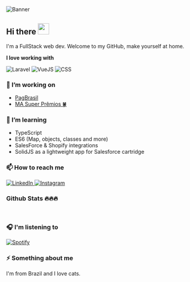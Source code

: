 <!--
**stevenarancic/stevenarancic** is a ✨ _special_ ✨ repository because its `README.md` (this file) appears on your GitHub profile.

Here are some ideas to get you started:

- 🔭 I’m currently working on ...
- 🌱 I’m currently learning ...
- 👯 I’m looking to collaborate on ...
- 🤔 I’m looking for help with ...
- 💬 Ask me about ...
- 📫 How to reach me: ...
- 😄 Pronouns: ...
- ⚡ Fun fact: ...
-->

<img src="https://media-exp1.licdn.com/dms/image/D5616AQH4yH921G_yNQ/profile-displaybackgroundimage-shrink_350_1400/0/1666371341495?e=1671667200&v=beta&t=_X0JMrewI4bNncL_dV_SUq8oYnbs2wCpNXjEPftmN68" alt="Banner" />

## Hi there <img src="https://raw.githubusercontent.com/MartinHeinz/MartinHeinz/master/wave.gif" width="30px">

I'm a FullStack web dev.
Welcome to my GitHub, make yourself at home.

**I love working with**

<div display="flex">
  <img src="https://img.shields.io/badge/Laravel-F3F3F3?style=for-the-badge&logo=laravel&logoColor=FF2D20" alt="Laravel" />
  <img src="https://img.shields.io/badge/Vue.js-35495E?style=for-the-badge&logo=vue.js&logoColor=4FC08D" alt="VueJS"/>
  <img src="https://img.shields.io/badge/Tailwind_CSS-38B2AC?style=for-the-badge&logo=tailwind-css&logoColor=white" alt="CSS"/>
</div>

### 🔭 I’m working on

- <a href="https://www.pagbrasil.com/pt-br/">PagBrasil</a>
- <a href="http://superpremios.kinghost.net/">MA Super Prêmios 🍀</a>

### 🌱 I’m learning

- TypeScript
- ES6 (Map, objects, classes and more)
- SalesForce & Shopify integrations
- SolidJS as a lightweight app for Salesforce cartridge

<!--
### 🤔 I’m looking for help with

- Laravel ap
-->

### 📫 How to reach me

<div display="flex">
  <a href="https://www.linkedin.com/in/steve-narancic-50254720b/">
    <img src="https://img.shields.io/badge/linkedin-%230077B5.svg?style=for-the-badge&logo=linkedin&logoColor=white" alt="LinkedIn"/>
  </a>
  <a href="https://www.instagram.com/steve.narancic/">
    <img src="https://img.shields.io/badge/Instagram-%23E4405F.svg?style=for-the-badge&logo=Instagram&logoColor=white" alt="Instagram"/>
  </a>
</div>

### Github Stats 🔥🔥🔥
<img src="https://github-readme-streak-stats.herokuapp.com/?user=stevenarancic&theme=github_dark" alt=""/>
<img src="https://github-readme-stats.vercel.app/api?username=stevenarancic&show_icons=true&locale=en" alt=""/>
<img src="https://github-readme-stats.vercel.app/api/top-langs/?username=stevenarancic&layout=compact" alt=""/>

### 🎧 I'm listening to
[![Spotify](https://github-readme-remake.vercel.app/api/spotify)](https://open.spotify.com/user/92tfgvne9dhn94s77m59qdxc0)

### ⚡ Something about me
I'm from Brazil and I love cats.
